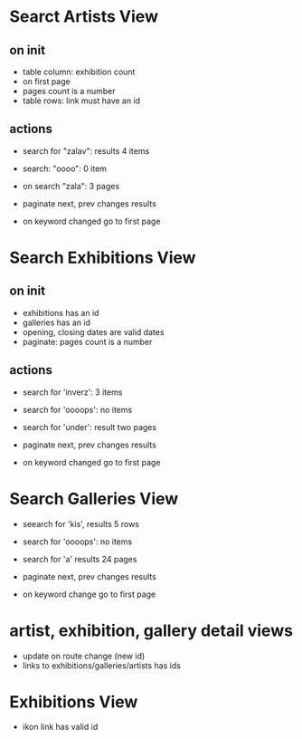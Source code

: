 Searct Artists View
===================
## on init
- table column: exhibition count
- on first page
- pages count is a number
- table rows: link must have an id

## actions
- search for "zalav": results 4 items
- search: "oooo": 0 item
- on search "zala": 3 pages

- paginate next, prev changes results
- on keyword changed go to first page

Search Exhibitions View
=======================
## on init
- exhibitions has an id
- galleries has an id
- opening, closing dates are valid dates
- paginate: pages count is a number

## actions
- search for 'inverz': 3 items
- search for 'oooops': no items

- search for 'under': result two pages
- paginate next, prev changes results
- on keyword changed go to first page

Search Galleries View
=====================
- seearch for 'kis', results 5 rows
- search for 'oooops': no items

- search for 'a' results 24 pages
- paginate next, prev changes results
- on keyword change go to first page


# artist, exhibition, gallery detail views
- update on route change (new id)
- links to exhibitions/galleries/artists has ids

# Exhibitions View
- ikon link has valid id